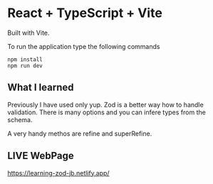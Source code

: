 # React + TypeScript + Vite

Built with Vite.

To run the application type the following commands
```
npm install
npm run dev
```

## What I learned
Previously I have used only yup. Zod is a better way how to handle validation. There is many options and you can infere types from the schema. 

A very handy methos are refine and superRefine.

## LIVE WebPage
https://learning-zod-jb.netlify.app/
